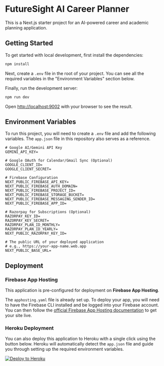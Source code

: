 # FutureSight AI Career Planner

This is a Next.js starter project for an AI-powered career and academic planning application.

## Getting Started

To get started with local development, first install the dependencies:

```bash
npm install
```

Next, create a `.env` file in the root of your project. You can see all the required variables in the "Environment Variables" section below.

Finally, run the development server:

```bash
npm run dev
```

Open [http://localhost:9002](http://localhost:9002) with your browser to see the result.

## Environment Variables

To run this project, you will need to create a `.env` file and add the following variables. The `app.json` file in this repository also serves as a reference.

```
# Google AI/Gemini API Key
GEMINI_API_KEY=

# Google OAuth for Calendar/Gmail Sync (Optional)
GOOGLE_CLIENT_ID=
GOOGLE_CLIENT_SECRET=

# Firebase Configuration
NEXT_PUBLIC_FIREBASE_API_KEY=
NEXT_PUBLIC_FIREBASE_AUTH_DOMAIN=
NEXT_PUBLIC_FIREBASE_PROJECT_ID=
NEXT_PUBLIC_FIREBASE_STORAGE_BUCKET=
NEXT_PUBLIC_FIREBASE_MESSAGING_SENDER_ID=
NEXT_PUBLIC_FIREBASE_APP_ID=

# Razorpay for Subscriptions (Optional)
RAZORPAY_KEY_ID=
RAZORPAY_KEY_SECRET=
RAZORPAY_PLAN_ID_MONTHLY=
RAZORPAY_PLAN_ID_YEARLY=
NEXT_PUBLIC_RAZORPAY_KEY_ID=

# The public URL of your deployed application
# e.g., https://your-app-name.web.app
NEXT_PUBLIC_BASE_URL=
```

## Deployment

### Firebase App Hosting

This application is pre-configured for deployment on **Firebase App Hosting**.

The `apphosting.yaml` file is already set up. To deploy your app, you will need to have the Firebase CLI installed and be logged into your Firebase account. You can then follow the [official Firebase App Hosting documentation](https://firebase.google.com/docs/app-hosting/deploy-nextjs) to get your site live.

### Heroku Deployment

You can also deploy this application to Heroku with a single click using the button below. Heroku will automatically detect the `app.json` file and guide you through setting up the required environment variables.

[![Deploy to Heroku](https://www.herokucdn.com/deploy/button.svg)](https://heroku.com/deploy?template=https://github.com/AshishYesale7/FutureSight/tree/master)
